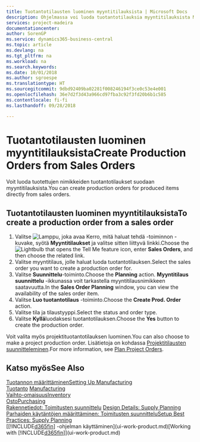 ```yaml
---
title: Tuotantotilausten luominen myyntitilauksista | Microsoft Docs
description: Ohjelmassa voi luoda tuotantotilauksia myyntitilauksista Myynti ja markkinointi -osastossa.
services: project-madeira
documentationcenter: 
author: SorenGP
ms.service: dynamics365-business-central
ms.topic: article
ms.devlang: na
ms.tgt_pltfrm: na
ms.workload: na
ms.search.keywords: 
ms.date: 10/01/2018
ms.author: sgroespe
ms.translationtype: HT
ms.sourcegitcommit: 9dbd92409ba02281f008246194f3ce0c53e4e001
ms.openlocfilehash: 36e7d2f3d43a966cd97fba3c92f3fd20b6b1c585
ms.contentlocale: fi-fi
ms.lasthandoff: 09/28/2018

---
```

# <a name="create-production-orders-from-sales-orders"></a><span data-ttu-id="049ed-103">Tuotantotilausten luominen myyntitilauksista</span><span class="sxs-lookup"><span data-stu-id="049ed-103">Create Production Orders from Sales Orders</span></span>
<span data-ttu-id="049ed-104">Voit luoda tuotettujen nimikkeiden tuotantotilaukset suodaan myyntitilauksista.</span><span class="sxs-lookup"><span data-stu-id="049ed-104">You can create production orders for produced items directly from sales orders.</span></span>  

## <a name="to-create-a-production-order-from-a-sales-order"></a><span data-ttu-id="049ed-105">Tuotantotilausten luominen myyntitilauksista</span><span class="sxs-lookup"><span data-stu-id="049ed-105">To create a production order from a sales order</span></span>  

1.  <span data-ttu-id="049ed-106">Valitse ![Lamppu, joka avaa Kerro, mitä haluat tehdä -toiminnon](media/ui-search/search_small.png "Kerro, mitä haluat tehdä") -kuvake, syötä **Myyntitilaukset** ja valitse sitten liittyvä linkki.</span><span class="sxs-lookup"><span data-stu-id="049ed-106">Choose the ![Lightbulb that opens the Tell Me feature](media/ui-search/search_small.png "Tell me what you want to do") icon, enter **Sales Orders**, and then choose the related link.</span></span>  
2.  <span data-ttu-id="049ed-107">Valitse myyntitilaus, jolle haluat luoda tuotantotilauksen.</span><span class="sxs-lookup"><span data-stu-id="049ed-107">Select the sales order you want to create a production order for.</span></span>  
3.  <span data-ttu-id="049ed-108">Valitse **Suunnittelu**-toiminto.</span><span class="sxs-lookup"><span data-stu-id="049ed-108">Choose the **Planning** action.</span></span> <span data-ttu-id="049ed-109">**Myyntitilaus suunnittelu** -ikkunassa voit tarkastella myyntitilausnimikkeen saatavuutta.</span><span class="sxs-lookup"><span data-stu-id="049ed-109">In the **Sales Order Planning** window, you can view the availability of the sales order item.</span></span>  
4.  <span data-ttu-id="049ed-110">Valitse **Luo tuotantotilaus** -toiminto.</span><span class="sxs-lookup"><span data-stu-id="049ed-110">Choose the **Create Prod. Order** action.</span></span>  
5.  <span data-ttu-id="049ed-111">Valitse tila ja tilaustyyppi.</span><span class="sxs-lookup"><span data-stu-id="049ed-111">Select the status and order type.</span></span>  
6.  <span data-ttu-id="049ed-112">Valitse **Kyllä**luodaksesi tuotantotilauksen.</span><span class="sxs-lookup"><span data-stu-id="049ed-112">Choose the **Yes** button to create the production order.</span></span>

<span data-ttu-id="049ed-113">Voit valita myös projektituotantotilauksen luominen.</span><span class="sxs-lookup"><span data-stu-id="049ed-113">You can also choose to make a project production order.</span></span> <span data-ttu-id="049ed-114">Lisätietoja on kohdassa [Projektitilausten suunnitteleminen](production-how-to-plan-project-orders.md).</span><span class="sxs-lookup"><span data-stu-id="049ed-114">For more information, see [Plan Project Orders](production-how-to-plan-project-orders.md).</span></span>   

## <a name="see-also"></a><span data-ttu-id="049ed-115">Katso myös</span><span class="sxs-lookup"><span data-stu-id="049ed-115">See Also</span></span>  
[<span data-ttu-id="049ed-116">Tuotannon määrittäminen</span><span class="sxs-lookup"><span data-stu-id="049ed-116">Setting Up Manufacturing</span></span>](production-configure-production-processes.md)  
<span data-ttu-id="049ed-117">[Tuotanto](production-manage-manufacturing.md)  </span><span class="sxs-lookup"><span data-stu-id="049ed-117">[Manufacturing](production-manage-manufacturing.md)  </span></span>  
[<span data-ttu-id="049ed-118">Vaihto-omaisuus</span><span class="sxs-lookup"><span data-stu-id="049ed-118">Inventory</span></span>](inventory-manage-inventory.md)  
[<span data-ttu-id="049ed-119">Osto</span><span class="sxs-lookup"><span data-stu-id="049ed-119">Purchasing</span></span>](purchasing-manage-purchasing.md)  
<span data-ttu-id="049ed-120">[Rakennetiedot: Toimitusten suunnittelu](design-details-supply-planning.md) </span><span class="sxs-lookup"><span data-stu-id="049ed-120">[Design Details: Supply Planning](design-details-supply-planning.md) </span></span>  
[<span data-ttu-id="049ed-121">Parhaiden käytäntöjen määrittäminen: Toimitusten suunnittelu</span><span class="sxs-lookup"><span data-stu-id="049ed-121">Setup Best Practices: Supply Planning</span></span>](setup-best-practices-supply-planning.md)  
<span data-ttu-id="049ed-122">[[!INCLUDE[d365fin](includes/d365fin_md.md)] -ohjelman käyttäminen](ui-work-product.md)</span><span class="sxs-lookup"><span data-stu-id="049ed-122">[Working with [!INCLUDE[d365fin](includes/d365fin_md.md)]](ui-work-product.md)</span></span>

